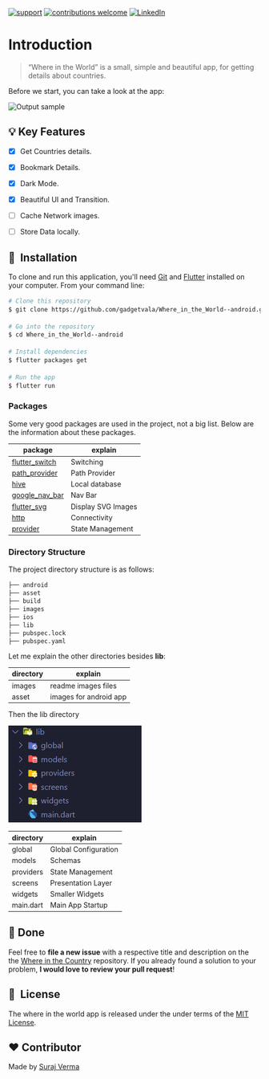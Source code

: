 
[![support](https://img.shields.io/badge/plateform-flutter%7Candroid%20studio-9cf?style=plastic&logo=appveyor)](https://github.com/gadgetvala/Where_in_the_World--android)
[![contributions welcome](https://img.shields.io/badge/contributions-welcome-brightgreen.svg?style=flat)](https://github.com/gadgetvala/Where_in_the_World--android/issues)
[![LinkedIn](https://img.shields.io/badge/-LinkedIn-black.svg?style=flat-square&logo=linkedin&colorB=555)](https://www.linkedin.com/in/gadgetvala/)

# Introduction

> “Where in the World”
is a small, simple and beautiful app, for getting details about countries.

Before we start, you can take a look at the app:

![Output sample](images/output.gif)

## :bulb: Key Features

- [x] Get Countries details.
- [x] Bookmark Details.
- [x] Dark Mode.
- [x] Beautiful UI and Transition.
- [ ] Cache Network images.
- [ ] Store Data locally.


## 🚀 &nbsp;Installation

To clone and run this application, you'll need [Git](https://git-scm.com) and [Flutter](https://flutter.dev/docs/get-started/install) installed on your computer. From your command line:

```bash
# Clone this repository
$ git clone https://github.com/gadgetvala/Where_in_the_World--android.git

# Go into the repository
$ cd Where_in_the_World--android

# Install dependencies
$ flutter packages get

# Run the app
$ flutter run
```


### Packages


Some very good packages are used in the project, not a big list.
Below are the information about these packages.

package | explain
---|---
[flutter_switch](https://pub.dev/packages/flutter_switch) | Switching
[path_provider](https://pub.dev/packages/path_provider) | Path Provider
[hive](https://pub.dev/packages/hive) | Local database
[google_nav_bar](https://pub.dev/packages/google_nav_bar) | Nav Bar
[flutter_svg](https://pub.dev/packages/flutter_svg) | Display SVG Images
[http](https://pub.dev/packages/http) | Connectivity
[provider](https://pub.dev/packages?q=provider) | State Management

### Directory Structure

The project directory structure is as follows:

```
├── android
├── asset
├── build
├── images
├── ios
├── lib
├── pubspec.lock
├── pubspec.yaml

```


Let me explain the other directories besides **lib**:

directory | explain
---|---
images | readme images files
asset | images for android app

Then the lib directory


![lib](images/lib.png)



directory | explain
---|---
global | Global Configuration
models | Schemas
providers | State Management
screens | Presentation Layer
widgets | Smaller Widgets
main.dart | Main App Startup

## :clap: Done
Feel free to **file a new issue** with a respective title and description on the the [Where in the Country](https://github.com/gadgetvala/Where_in_the_World--android/issues) repository. If you already found a solution to your problem, **I would love to review your pull request**! 

## 📘&nbsp; License
The where in the world app is released under the under terms of the [MIT License](LICENSE).

## :heart: Contributor
Made by [Suraj Verma](https://github.com/gadgetvala)

